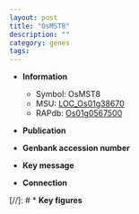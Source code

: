 ```yaml
---
layout: post
title: "OsMST8"
description: ""
category: genes
tags: 
---
```


* **Information**  
    + Symbol: OsMST8  
    + MSU: [LOC_Os01g38670](http://rice.uga.edu/cgi-bin/ORF_infopage.cgi?orf=LOC_Os01g38670)  
    + RAPdb: [Os01g0567500](http://rapdb.dna.affrc.go.jp/viewer/gbrowse_details/irgsp1?name=Os01g0567500)  

* **Publication**  

* **Genbank accession number**  

* **Key message**  

* **Connection**  

[//]: # * **Key figures**  


